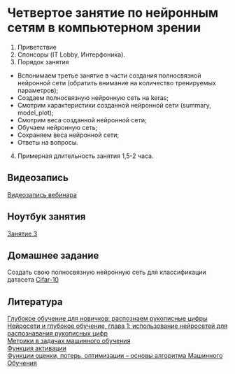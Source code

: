 # Четвертое занятие по нейронным сетям в компьютерном зрении

1) Приветствие
2) Спонсоры (IT Lobby, Интерфоника).
3) Порядок занятия
- Вспонимаем третье занятие в части создания полносвязной нейронной сети (обратить внимание на количество тренируемых параметров);
- Создаем полносвязную нейронную сеть на keras;
- Смотрим характеристики созданной нейронной сети (summary, model_plot);
- Смотрим веса созданной нейронной сети;
- Обучаем нейронную сеть;
- Сохраняем веса нейронной сети;
- Ответы на вопросы.
4) Примерная длительность занятия 1,5-2 часа.


## Видеозапись
[Видеозапись вебинара](https://youtu.be/q_mgJfJbUBY)

## Ноутбук занятия
[Занятие 3](https://colab.research.google.com/drive/1ywi05881dujfNwCvCNjrsnnLagpNzlzz?usp=sharing)
## Домашнее задание
Создать свою полносвязную нейронную сеть для классификации датасета [Cifar-10](https://keras.io/api/datasets/cifar10/)


## Литература
[Глубокое обучение для новичков: распознаем рукописные цифры](https://habr.com/ru/company/wunderfund/blog/314242/)<br>
[Нейросети и глубокое обучение, глава 1: использование нейросетей для распознавания рукописных цифр](https://habr.com/ru/post/456738/)<br>
[Метрики в задачах машинного обучения](https://habr.com/ru/company/ods/blog/328372/)<br>
[Функция активации](https://ru.wikipedia.org/wiki/Функция_активации)<br>
[Функции оценки, потерь, оптимизации – основы алгоритма Машинного Обучения](https://id-lab.ru/posts/developers/funkcii/)

